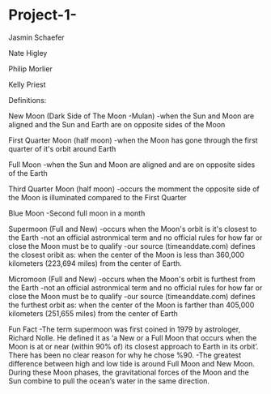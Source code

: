 # Project-1-

Jasmin Schaefer

Nate Higley

Philip Morlier

Kelly Priest

Definitions:

New Moon (Dark Side of The Moon -Mulan)
    -when the Sun and Moon are aligned and the Sun and Earth are on opposite sides of the Moon

First Quarter Moon (half moon)
    -when the Moon has gone through the first quarter of it's orbit around Earth

Full Moon
    -when the Sun and Moon are aligned and are on opposite sides of the Earth

Third Quarter Moon (half moon)
    -occurs the momment the opposite side of the Moon is illuminated compared to the First Quarter

Blue Moon
    -Second full moon in a month
    
Supermoon (Full and New)
    -occurs when the Moon's orbit is it's closest to the Earth
    -not an official astronmical term and no official rules for how far or close the Moon must be to qualify 
    -our source (timeanddate.com) defines the closest oribit as: when the center of the Moon is less than 360,000 kilometers (223,694 miles) from the center of Earth.

Micromoon (Full and New)
    -occurs when the Moon's orbit is furthest from the Earth
    -not an official astronmical term and no official rules for how far or close the Moon must be to qualify
    -our source (timeanddate.com) defines the furthest orbit as: when the center of the Moon is farther than 405,000 kilometers (251,655 miles) from the center of Earth


Fun Fact
    -The term supermoon was first coined in 1979 by astrologer, Richard Nolle. He defined it as ‘a New or a Full Moon that occurs when the Moon is at or near (within 90% of) its closest approach to Earth in its orbit’. There has been no clear reason for why he chose %90.
    -The greatest difference between high and low tide is around Full Moon and New Moon. During these Moon phases, the gravitational forces of the Moon and the Sun combine to pull the ocean’s water in the same direction. 